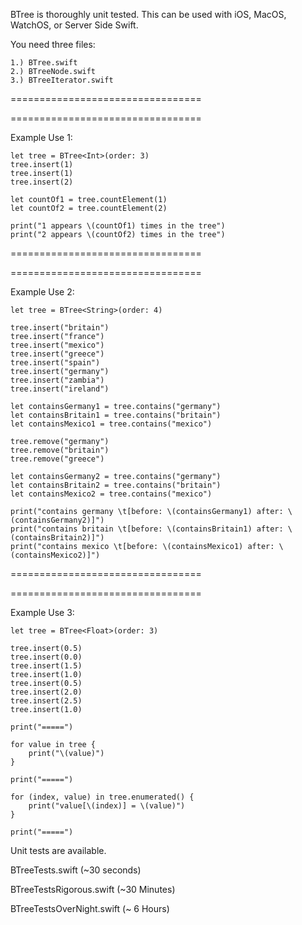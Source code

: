 BTree is thoroughly unit tested. This can be used with iOS, MacOS, WatchOS, or Server Side Swift.

You need three files:

```
1.) BTree.swift
2.) BTreeNode.swift
3.) BTreeIterator.swift
```

=================================

=================================


Example Use 1:

```
let tree = BTree<Int>(order: 3)
tree.insert(1)
tree.insert(1)
tree.insert(2)

let countOf1 = tree.countElement(1)
let countOf2 = tree.countElement(2)

print("1 appears \(countOf1) times in the tree")
print("2 appears \(countOf2) times in the tree")
```

=================================

=================================

Example Use 2:

```
let tree = BTree<String>(order: 4)

tree.insert("britain")
tree.insert("france")
tree.insert("mexico")
tree.insert("greece")
tree.insert("spain")
tree.insert("germany")
tree.insert("zambia")
tree.insert("ireland")

let containsGermany1 = tree.contains("germany")
let containsBritain1 = tree.contains("britain")
let containsMexico1 = tree.contains("mexico")

tree.remove("germany")
tree.remove("britain")
tree.remove("greece")

let containsGermany2 = tree.contains("germany")
let containsBritain2 = tree.contains("britain")
let containsMexico2 = tree.contains("mexico")

print("contains germany \t[before: \(containsGermany1) after: \(containsGermany2)]")
print("contains britain \t[before: \(containsBritain1) after: \(containsBritain2)]")
print("contains mexico \t[before: \(containsMexico1) after: \(containsMexico2)]")

```

=================================

=================================

Example Use 3:

```
let tree = BTree<Float>(order: 3)

tree.insert(0.5)
tree.insert(0.0)
tree.insert(1.5)
tree.insert(1.0)
tree.insert(0.5)
tree.insert(2.0)
tree.insert(2.5)
tree.insert(1.0)

print("=====")

for value in tree {
    print("\(value)")
}

print("=====")

for (index, value) in tree.enumerated() {
    print("value[\(index)] = \(value)")
}

print("=====")
```

Unit tests are available.

BTreeTests.swift (~30 seconds)

BTreeTestsRigorous.swift (~30 Minutes)

BTreeTestsOverNight.swift (~ 6 Hours)
